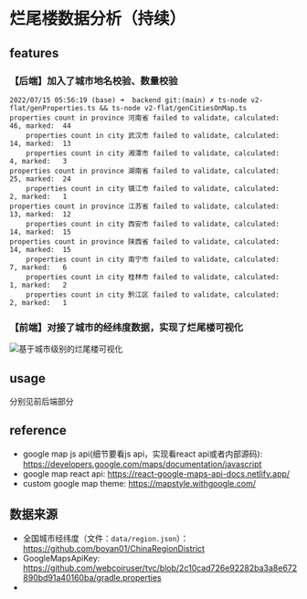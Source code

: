 # 烂尾楼数据分析（持续）

## features

### 【后端】加入了城市地名校验、数量校验

```text
2022/07/15 05:56:19 (base) ➜  backend git:(main) ✗ ts-node v2-flat/genProperties.ts && ts-node v2-flat/genCitiesOnMap.ts
properties count in province 河南省 failed to validate, calculated:  46, marked:  44
    properties count in city 武汉市 failed to validate, calculated:  14, marked:  13
    properties count in city 湘潭市 failed to validate, calculated:   4, marked:   3
properties count in province 湖南省 failed to validate, calculated:  25, marked:  24
    properties count in city 镇江市 failed to validate, calculated:   2, marked:   1
properties count in province 江苏省 failed to validate, calculated:  13, marked:  12
    properties count in city 西安市 failed to validate, calculated:  14, marked:  15
properties count in province 陕西省 failed to validate, calculated:  14, marked:  15
    properties count in city 南宁市 failed to validate, calculated:   7, marked:   6
    properties count in city 桂林市 failed to validate, calculated:   1, marked:   2
    properties count in city 黔江区 failed to validate, calculated:   2, marked:   1

```

### 【前端】对接了城市的经纬度数据，实现了烂尾楼可视化

![基于城市级别的烂尾楼可视化](https://mark-vue-oss.oss-cn-hangzhou.aliyuncs.com/images/20220715/c5a62de4e72c4f328ade1cd54700e10c.png?x-oss-process=image/auto-orient,1/interlace,1/quality,q_100/format,jpg)

## usage

分别见前后端部分

## reference

- google map js api(细节要看js api，实现看react api或者内部源码): https://developers.google.com/maps/documentation/javascript
- google map react api: https://react-google-maps-api-docs.netlify.app/
- custom google map theme: https://mapstyle.withgoogle.com/

## 数据来源

- 全国城市经纬度（文件：`data/region.json`）：https://github.com/boyan01/ChinaRegionDistrict
- GoogleMapsApiKey: https://github.com/webcoiruser/tvc/blob/2c10cad726e92282ba3a8e672890bd91a40160ba/gradle.properties
- 
